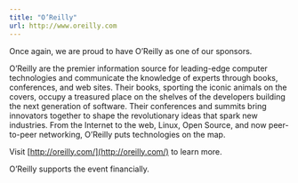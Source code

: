 ```yaml
---
title: "O’Reilly"
url: http://www.oreilly.com
---
```

Once again, we are proud to have O’Reilly as one of our sponsors.

O’Reilly are the premier information source for leading-edge computer
technologies and communicate the knowledge of experts through books,
conferences, and web sites.  Their books, sporting the iconic animals on the
covers, occupy a treasured place on the shelves of the developers building the
next generation of software.  Their conferences and summits bring innovators
together to shape the revolutionary ideas that spark new industries.  From the
Internet to the web, Linux, Open Source, and now peer-to-peer networking,
O’Reilly puts technologies on the map.

Visit [http://oreilly.com/](http://oreilly.com/) to learn more.

O’Reilly supports the event financially.
